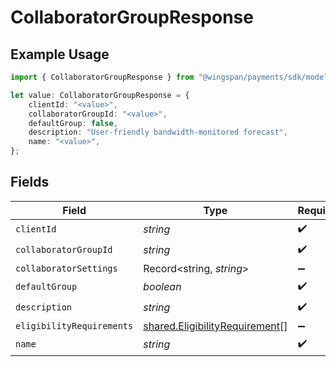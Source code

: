# CollaboratorGroupResponse

## Example Usage

```typescript
import { CollaboratorGroupResponse } from "@wingspan/payments/sdk/models/shared";

let value: CollaboratorGroupResponse = {
    clientId: "<value>",
    collaboratorGroupId: "<value>",
    defaultGroup: false,
    description: "User-friendly bandwidth-monitored forecast",
    name: "<value>",
};
```

## Fields

| Field                                                                                   | Type                                                                                    | Required                                                                                | Description                                                                             |
| --------------------------------------------------------------------------------------- | --------------------------------------------------------------------------------------- | --------------------------------------------------------------------------------------- | --------------------------------------------------------------------------------------- |
| `clientId`                                                                              | *string*                                                                                | :heavy_check_mark:                                                                      | N/A                                                                                     |
| `collaboratorGroupId`                                                                   | *string*                                                                                | :heavy_check_mark:                                                                      | N/A                                                                                     |
| `collaboratorSettings`                                                                  | Record<string, *string*>                                                                | :heavy_minus_sign:                                                                      | N/A                                                                                     |
| `defaultGroup`                                                                          | *boolean*                                                                               | :heavy_check_mark:                                                                      | N/A                                                                                     |
| `description`                                                                           | *string*                                                                                | :heavy_check_mark:                                                                      | N/A                                                                                     |
| `eligibilityRequirements`                                                               | [shared.EligibilityRequirement](../../../sdk/models/shared/eligibilityrequirement.md)[] | :heavy_minus_sign:                                                                      | N/A                                                                                     |
| `name`                                                                                  | *string*                                                                                | :heavy_check_mark:                                                                      | N/A                                                                                     |